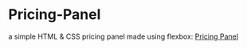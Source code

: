 # Pricing-Panel
a simple HTML & CSS pricing panel made using flexbox: [Pricing Panel](https://zynozin.xyz/pricing/)
